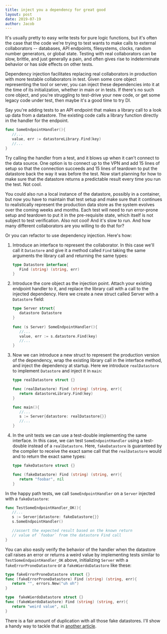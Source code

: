 ```yaml
---
title: inject you a dependency for great good
layout: post
date: 2019-07-19
author: Jacob
---
```


It's usually pretty to easy write tests for pure logic functions, but it's often the case that the code we're trying to test wants to make calls to external collaborators -- databases, API endpoints, filesystems, clocks, random number generators, or global state. Testing with real collaborators can be slow, brittle, and just generally a pain, and often gives rise to indeterminate behavior or has side effects on other tests.  

Dependency injection facilitates replacing real collaborators in production with more testable collaborators in test.  Given some core object representing the tool or server, you can inject these dependencies into it at the time of its initialization, whether in main or in tests.  If there's no such core object, and you're struggling to test-drive your new code, or get some legacy code under test, then maybe it's a good time to try DI.

Say you're adding tests to an API endpoint that makes a library call to a look up data from a datastore.  The existing code calls a library function directly in the handler for the endpoint. 

```go
func SomeEndpointHandler(){
   //...
   value, err := datastoreLibrary.Find(key)
   //...
}
```

Try calling the handler from a test, and it blows up when it can't connect to the data source.  One option is to connect up to the VPN and add 15 lines of setup so that the connection succeeds and 15 lines of teardown to put the datastore back the way it was before the test.  Now start planning for how to make sure that the datastore returns a predictable result every time you run the test.  Not cool.  

You could also run a local instance of the datastore, possibly in a container, but now you have to maintain that test setup and make sure that it continues to realistically represent the production data store as the system evolves over the coming weeks and months.  Each test will need to run error-prone setup and teardown to put it in the pre-requisite state, which itself is not subject to test verification.  Also not cool!  And it's slow to run. And how many different collaborators are you willing to do that for?

Or you can refactor to use dependency injection.  Here's how:

1. Introduce an interface to represent the collaborator.  In this case we'll call it `Datastore` and give it a method called `Find` taking the same arguments the library call and returning the same types:

   ```go
   type Datastore interface{
      Find (string) (string, err)
   }
   ```

2. Introduce the core object as the injection point.  Attach your existing endpoint handler to it, and replace the library call with a call to the injected dependency.  Here we create a new struct called Server with a `Datastore` field:

   ```go
   type Server struct{
      datastore Datastore
   }
    
   func (s Server) SomeEndpointHandler(){
      //...
      value, err := s.datastore.Find(key)
      //...
   } 
   ```

3. Now we can introduce a new struct to represent the production version of the dependency, wrap the existing library call in the interface method, and inject the dependency at startup.  Here we introduce `realDatastore` to implement `Datastore` and inject it in `main`:
 
   ```go
   type realDatastore struct {}
   
   func (realDatastore) Find (string) (string, err){
      return datastoreLibrary.Find(key)
   }
   
   func main(){
      //...
      s := Server{datastore: realDatastore{}}
      //...
   }
   ```

4. In the unit tests we can use a test-double implementing the same interface.  In this case, we can test `SomeEndpointHandler` using a test-double instead of a `realDatastore`.  Here, `fakeDatastore` is guaranteed by the compiler to receive the exact same call that the `realDatastore` would and to return the exact same types: 

   ```go
   type fakeDatastore struct {}
   
   func (fakeDatastore) Find (string) (string, err){
      return "foobar", nil
   } 
   ```

In the happy path tests, we call `SomeEndpointHandler` on a `Server` injected with a `fakeDatastore`:

   ```go
   func TestSomeEndpointHandler_OK(){
      //...
      s := Server{datastore: fakeDatastore{}}
      s.SomeEndpointHandler()
   
      //assert the expected result based on the known return 
      // value of `foobar` from the datastore Find call 
   }
   ```

You can also easily verify the behavior of the handler when the datastore call raises an error or returns a weird value by implementing tests similar to `TestSomeEndpointHandler_OK` above, initializing `Server` with a `fakeErrorProneDatastore` or a `fakeWierdoDatastore` like these:

   ```go
   type fakeErrorProneDatastore struct {}
   func (fakeErrorProneDatastore) Find (string) (string, err){
      return "", errors.New("uh oh")
   }
   ```

   ```go
   type  fakeWierdoDatastore struct {}
   func (fakeWierdoDatastore) Find (string) (string, err){
      return "weird value", nil
   }
   ```
There is a fair amount of duplication with all those fake datastores.  I'll show a handy way to tackle that in [another article](/2019/08/23/dry-up-your-doubles.html).
